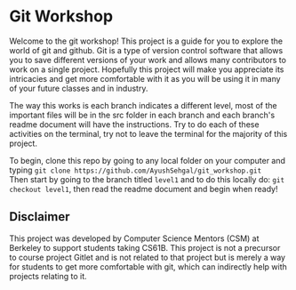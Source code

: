 # Git Workshop

Welcome to the git workshop! This project is a guide for you to explore the world of git and github. Git is a type of version control software that allows you to save different versions of your work and allows many contributors to work on a single project. Hopefully this project will make you appreciate its intricacies and get more comfortable with it as you will be using it in many of your future classes and in industry. 

The way this works is each branch indicates a different level, most of the important files will be in the src folder in each branch and each branch's readme document will have the instructions. Try to do each of these activities on the terminal, try not to leave the terminal for the majority of this project.  

To begin, clone this repo by going to any local folder on your computer and typing `git clone https://github.com/AyushSehgal/git_workshop.git`  
Then start by going to the branch titled `level1` and to do this locally do: `git checkout level1`, then read the readme document and begin when ready! 

## Disclaimer
This project was developed by Computer Science Mentors (CSM) at Berkeley to support students taking CS61B. This project is not a precursor to course project Gitlet and is not related to that project but is merely a way for students to get more comfortable with git, which can indirectly help with projects relating to it. 

